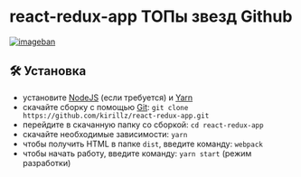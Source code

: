 # react-redux-app ТОПы звезд Github
[![imageban](https://i4.imageban.ru/out/2022/03/14/8bd18b66ee9e5b332106358da3dd5157.png)](https://imageban.ru)
## :hammer_and_wrench: Установка


- установите [NodeJS](https://nodejs.org/en/) (если требуется) и [Yarn](https://yarnpkg.com/en/docs/install)
- скачайте сборку с помощью [Git](https://git-scm.com/downloads): `git clone https://github.com/kirillz/react-redux-app.git`
- перейдите в скачанную папку со сборкой: `cd react-redux-app`
- скачайте необходимые зависимости: `yarn`
- чтобы получить HTML в папке `dist`, введите команду: `webpack`
- чтобы начать работу, введите команду: `yarn start` (режим разработки)
